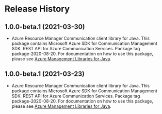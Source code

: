 # Release History

## 1.0.0-beta.1 (2021-03-30)

- Azure Resource Manager Communication client library for Java. This package contains Microsoft Azure SDK for Communication Management SDK. REST API for Azure Communication Services. Package tag package-2020-08-20. For documentation on how to use this package, please see [Azure Management Libraries for Java](https://aka.ms/azsdk/java/mgmt).

## 1.0.0-beta.1 (2021-03-23)

- Azure Resource Manager Communication client library for Java. This package contains Microsoft Azure SDK for Communication Management SDK. REST API for Azure Communication Services. Package tag package-2020-08-20. For documentation on how to use this package, please see [Azure Management Libraries for Java](https://aka.ms/azsdk/java/mgmt).

